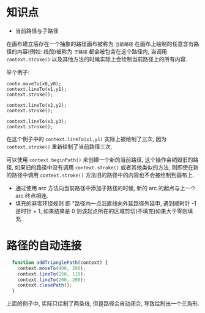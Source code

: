 # 知识点

- 当前路径与子路径

在画布建立后存在一个抽象的路径画布被称为 `当前路径` 在画布上绘制的任意含有路径的内容(例如: 线段)被称为 `子路径` 都会被包含在这个路径内, 当调用 `context.stroke()` 以及其他方法的时候实际上会绘制当前路径上的所有内容.

举个例子:
```
conte.moveTo(x0,y0);
context.lineTo(x1,y1);
context.stroke();

context.lineTo(x2,y2);
context.stroke();

context.lineTo(x3,y3);
context.stroke();
```

在这个例子中的 `context.lineTo(x1,y1)` 实际上被绘制了三次, 因为 `context.stroke()` 重新绘制了当前路径三次.

可以使用 `context.beginPath()` 来创建一个新的当前路径, 这个操作会销毁旧的路径, 如果旧的路径中没有调用 `context.stroke()` 或者其他类似的方法, 则即使在新的路径中调用 `context.stroke()` 方法旧的路径中的内容也不会被绘制到画布上.

- 通过使用 arc 方法向当前路径中添加子路径的时候, 新的 arc 的起点与上一个 arc 终点相连.
- 填充的非零环绕规则 即 "路径内一点沿直线向外延路径外延申, 遇到顺时针 -1 逆时针 + 1, 如果结果是 0 则该起点所在的区域剪切(不填充)如果大于零则填充.

# 路径的自动连接

```javascript
  function addTrianglePath(context) {
    context.moveTo(400, 200);
    context.lineTo(250, 115);
    context.lineTo(200, 200);
    context.closePath();
  }
```
上面的例子中, 实际只绘制了两条线, 但是路径会自动闭合, 导致绘制出一个三角形.
